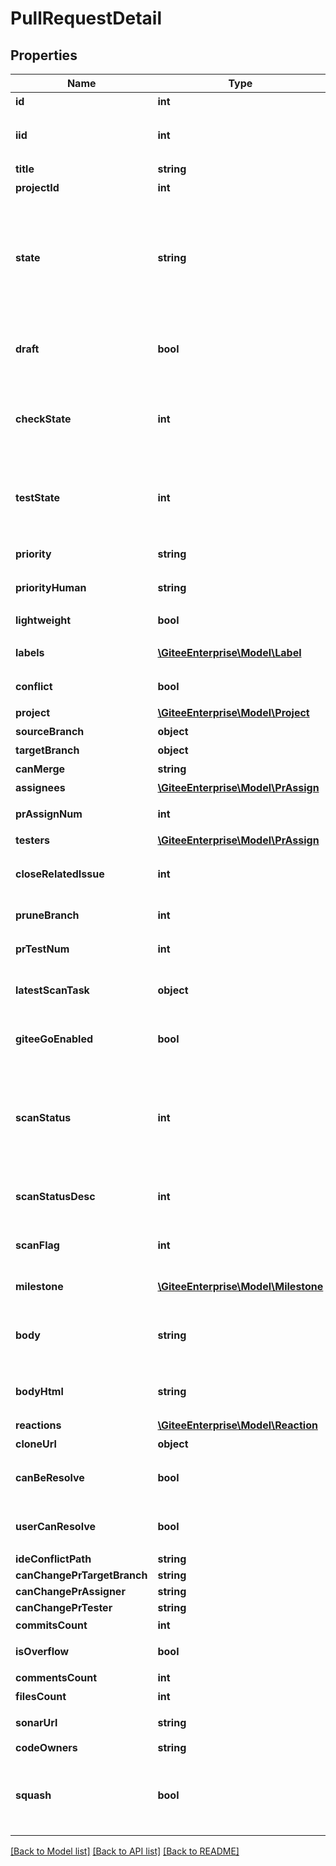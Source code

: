 # PullRequestDetail

## Properties
Name | Type | Description | Notes
------------ | ------------- | ------------- | -------------
**id** | **int** | PR 的 id | [optional] 
**iid** | **int** | 仓库内唯一的 PR id 标识符 | [optional] 
**title** | **string** | PR 的标题 | [optional] 
**projectId** | **int** | 仓库 id | [optional] 
**state** | **string** | PR 的状态(opened: 开启; reopened: 关闭后重开; closed: 关闭; merged: 已合并;) | [optional] 
**draft** | **bool** | PR 草稿状态： 草稿 - true, 非草稿 - false | [optional] 
**checkState** | **int** | PR的审查状态(0: 不需要审查; 1: 待审查; 2: 审查已全部通过;) | [optional] 
**testState** | **int** | PR的测试状态(0: 不需要测试; 1: 待测试; 2: 测试已全部通过;) | [optional] 
**priority** | **string** | PR 的优先级。 | [optional] 
**priorityHuman** | **string** | PR 优先级标签名称 | [optional] 
**lightweight** | **bool** | 是否轻量级 PR | [optional] 
**labels** | [**\GiteeEnterprise\Model\Label**](Label.md) | PR 的标签列表 | [optional] 
**conflict** | **bool** | 是否存在冲突 | [optional] 
**project** | [**\GiteeEnterprise\Model\Project**](Project.md) | 所属仓库 | [optional] 
**sourceBranch** | **object** | 源分支 | [optional] 
**targetBranch** | **object** | 目标分支 | [optional] 
**canMerge** | **string** | 是否可合并 | [optional] 
**assignees** | [**\GiteeEnterprise\Model\PrAssign**](PrAssign.md) | 审查人员 | [optional] 
**prAssignNum** | **int** | 最少审查人数 | [optional] 
**testers** | [**\GiteeEnterprise\Model\PrAssign**](PrAssign.md) | 测试人员 | [optional] 
**closeRelatedIssue** | **int** | 合并 PR 后关闭关联的任务 | [optional] 
**pruneBranch** | **int** | 合并 PR 后删除关联分支 | [optional] 
**prTestNum** | **int** | 最少测试人数 | [optional] 
**latestScanTask** | **object** | 最后一次gitee scan扫描结果 | [optional] 
**giteeGoEnabled** | **bool** | 所属仓库GiteeGo服务是否可用 | [optional] 
**scanStatus** | **int** | scan任务状态：0 等待中、1 执行中、2 已取消、3 成功、4 失败、5 构建中、6 超时 | [optional] 
**scanStatusDesc** | **int** | scan返回门禁相关的描述 | [optional] 
**scanFlag** | **int** | 质量门禁标志：1 通过 2 不通过 | [optional] 
**milestone** | [**\GiteeEnterprise\Model\Milestone**](Milestone.md) | 关联的里程碑 | [optional] 
**body** | **string** | PR 的描述内容（markdown 原文） | [optional] 
**bodyHtml** | **string** | PR 的描述内容（html 格式） | [optional] 
**reactions** | [**\GiteeEnterprise\Model\Reaction**](Reaction.md) | 表态 | [optional] 
**cloneUrl** | **object** | PR 克隆地址 | [optional] 
**canBeResolve** | **bool** | 是否可以通过 webide 处理的 | [optional] 
**userCanResolve** | **bool** | 当前用户是否有权限处理冲突 | [optional] 
**ideConflictPath** | **string** |  | [optional] 
**canChangePrTargetBranch** | **string** |  | [optional] 
**canChangePrAssigner** | **string** |  | [optional] 
**canChangePrTester** | **string** |  | [optional] 
**commitsCount** | **int** | 提交记录数 | [optional] 
**isOverflow** | **bool** | 是否溢出阈值 | [optional] 
**commentsCount** | **int** | 评论数 | [optional] 
**filesCount** | **int** | diff文件数 | [optional] 
**sonarUrl** | **string** | 是否有 sonar 扫描报告 | [optional] 
**codeOwners** | **string** |  | [optional] 
**squash** | **bool** | 接受 Pull Request 时使用扁平化（squash）合并 | [optional] 

[[Back to Model list]](../../README.md#documentation-for-models) [[Back to API list]](../../README.md#documentation-for-api-endpoints) [[Back to README]](../../README.md)


